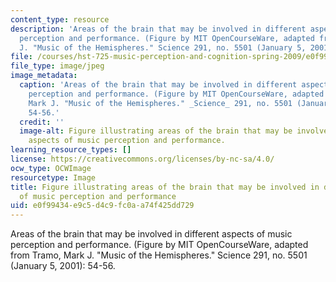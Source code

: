 ```yaml
---
content_type: resource
description: 'Areas of the brain that may be involved in different aspects of music
  perception and performance. (Figure by MIT OpenCourseWare, adapted from Tramo, Mark
  J. "Music of the Hemispheres." Science 291, no. 5501 (January 5, 2001): 54-56.'
file: /courses/hst-725-music-perception-and-cognition-spring-2009/e0f99434e9c5d4c9fc0aa74f425dd729_hst-725s09-th.jpg
file_type: image/jpeg
image_metadata:
  caption: 'Areas of the brain that may be involved in different aspects of music
    perception and performance. (Figure by MIT OpenCourseWare, adapted from Tramo,
    Mark J. "Music of the Hemispheres." _Science_ 291, no. 5501 (January 5, 2001):
    54-56.'
  credit: ''
  image-alt: Figure illustrating areas of the brain that may be involved in different
    aspects of music perception and performance.
learning_resource_types: []
license: https://creativecommons.org/licenses/by-nc-sa/4.0/
ocw_type: OCWImage
resourcetype: Image
title: Figure illustrating areas of the brain that may be involved in different aspects
  of music perception and performance
uid: e0f99434-e9c5-d4c9-fc0a-a74f425dd729
---
```

Areas of the brain that may be involved in different aspects of music perception and performance. (Figure by MIT OpenCourseWare, adapted from Tramo, Mark J. "Music of the Hemispheres." Science 291, no. 5501 (January 5, 2001): 54-56.